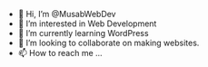- 👋 Hi, I’m @MusabWebDev
- 👀 I’m interested in Web Development
- 🌱 I’m currently learning WordPress
- 💞️ I’m looking to collaborate on making websites.
- 📫 How to reach me ...

<!---
MusabWebDev/MusabWebDev is a ✨ special ✨ repository because its `README.md` (this file) appears on your GitHub profile.
You can click the Preview link to take a look at your changes.
--->
